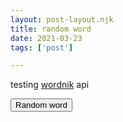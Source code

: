 ```yaml
---
layout: post-layout.njk
title: random word
date: 2021-03-23
tags: ['post']

---
```

<!-- Excerpt Start -->
testing [wordnik](https://www.wordnik.com/) api
<!-- Excerpt End -->


<script src="https://ajax.googleapis.com/ajax/libs/jquery/3.5.1/jquery.min.js"></script>
<script>
let data2 = 'a'
function get_word() {
      $.get("https://api.wordnik.com/v4/words.json/randomWords?hasDictionaryDef=true&minCorpusCount=0&minLength=5&maxLength=15&limit=1&api_key=a2a73e7b926c924fad7001ca3111acd55af2ffabf50eb4ae5", function(data){
        data2 = data[0].word;
        document.getElementById('para').innerHTML = data2;

        setTimeout(function(){
          $.get("https://api.wordnik.com/v4/word.json/"+data2+"/definitions?limit=200&includeRelated=false&useCanonical=false&includeTags=false&api_key=a2a73e7b926c924fad7001ca3111acd55af2ffabf50eb4ae5", function(data3){
            data4 = data3.map(x=>x.text).join(' ')
            document.getElementById('definition').innerHTML = data4;
          });
        }, 2000);
      });
}

$(document).ready(function(){
  get_word();
  $("button").click(function(){
    get_word()
  });
});
</script>
</head>
<body>

<div id="para">
</div>

<div id="definition">
</div>

<button>Random word</button>
